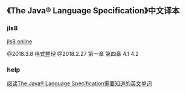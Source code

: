 ## 《The Java® Language Specification》中文译本

### jls8

[jls8 online](http://docs.oracle.com/javase/specs/index.html)


@2018.3.8
格式整理
@2018.2.27
第一章
第四章
4.1
4.2


### help

[阅读The Java® Language Specification需要知道的英文单词](http://www.cnblogs.com/extjs4/p/6306438.html)
